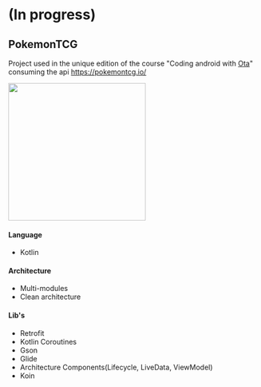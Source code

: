 # (In progress)

## PokemonTCG
Project used in the unique edition of the course "Coding android with [Ota](https://github.com/vitorOta)"
consuming the api https://pokemontcg.io/

<img src="https://raw.githubusercontent.com/vitorOta/PokemonTCG/master/screenshot.png" width="275">

#### Language
 - Kotlin
 
#### Architecture
- Multi-modules
- Clean architecture

#### Lib's
- Retrofit
- Kotlin Coroutines
- Gson
- Glide
- Architecture Components(Lifecycle, LiveData, ViewModel)
- Koin
